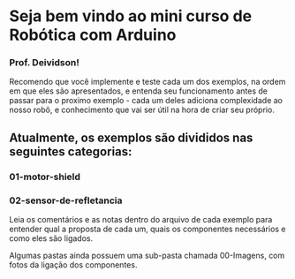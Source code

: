 # Seja bem vindo ao mini curso de Robótica com Arduino 
### Prof. Deividson!

Recomendo que você implemente e teste cada um dos exemplos, na ordem em que eles são apresentados, e entenda seu funcionamento antes de passar para o proximo exemplo - cada um deles adiciona complexidade ao nosso robô, e conhecimento que vai ser útil na hora de criar seu próprio. 

## Atualmente, os exemplos são divididos nas seguintes categorias:

### 01-motor-shield
### 02-sensor-de-refletancia

Leia os comentários e as notas dentro do arquivo de cada exemplo para entender qual a proposta de cada um, quais os componentes necessários e como eles são ligados.

Algumas pastas ainda possuem uma sub-pasta chamada 00-Imagens, com fotos da ligação dos componentes.
